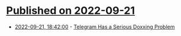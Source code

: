 # [Published on 2022-09-21](index.md)

* [2022-09-21, 18:42:00](https://yro.slashdot.org/story/22/09/21/1744231/telegram-has-a-serious-doxxing-problem?utm_source=rss1.0mainlinkanon&utm_medium=feed) - [Telegram Has a Serious Doxxing Problem](https://yro.slashdot.org/story/22/09/21/1744231/telegram-has-a-serious-doxxing-problem?utm_source=rss1.0mainlinkanon&utm_medium=feed)
